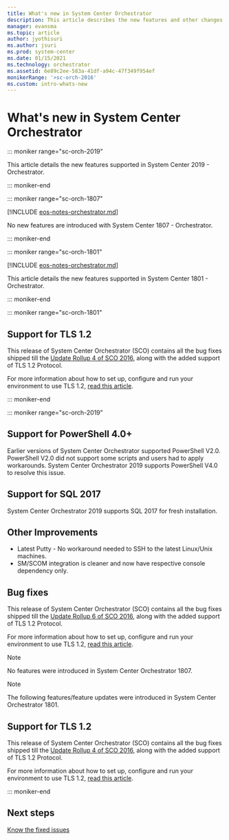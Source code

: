 ```yaml
---
title: What's new in System Center Orchestrator
description: This article describes the new features and other changes in System Center Orchestrator.
manager: evansma
ms.topic: article
author: jyothisuri
ms.author: jsuri
ms.prod: system-center
ms.date: 01/15/2021
ms.technology: orchestrator
ms.assetid: 6e89c2ee-583a-41df-a94c-47f349f954ef
monikerRange: '>sc-orch-2016'
ms.custom: intro-whats-new
---
```


# What's new in System Center Orchestrator

::: moniker range="sc-orch-2019"

This article details the new features supported in System Center 2019 - Orchestrator.

::: moniker-end

::: moniker range="sc-orch-1807"

[!INCLUDE [eos-notes-orchestrator.md](../includes/eos-notes-orchestrator.md)]

No new features are introduced with System Center 1807 - Orchestrator.

::: moniker-end

::: moniker range="sc-orch-1801"

[!INCLUDE [eos-notes-orchestrator.md](../includes/eos-notes-orchestrator.md)]

This article details the new features supported in System Center 1801 - Orchestrator.

::: moniker-end

::: moniker range="sc-orch-1801"

## Support for TLS 1.2

This release of System Center Orchestrator (SCO) contains all the bug fixes shipped till the [Update Rollup 4 of SCO 2016](https://support.microsoft.com/help/4047355/update-rollup-4-for-system-center-2016-orchestrator), along with the added support of TLS 1.2 Protocol.

For more information about how to set up, configure and run your environment to use TLS 1.2, [read this article](https://support.microsoft.com/help/4051111/tls-1-2-protocol-support-deployment-guide-for-system-center-2016).

::: moniker-end

::: moniker range="sc-orch-2019"

## Support for PowerShell 4.0+
Earlier versions of System Center Orchestrator supported PowerShell V2.0. PowerShell V2.0 did not support some scripts and users had to apply workarounds. System Center Orchestrator 2019 supports PowerShell V4.0 to resolve this issue.

## Support for SQL 2017
System Center Orchestrator 2019 supports SQL 2017 for fresh installation.

## Other Improvements
-  Latest Putty - No workaround needed to SSH to the latest Linux/Unix machines.
-  SM/SCOM integration is cleaner and now have respective console dependency only.

## Bug fixes
This release of System Center Orchestrator (SCO) contains all the bug fixes shipped till the [Update Rollup 6 of SCO 2016](https://support.microsoft.com/help/4465567/update-rollup-6-for-system-center-2016-orchestrator), along with the added support of TLS 1.2 Protocol.

For more information about how to set up, configure and run your environment to use TLS 1.2, [read this article](https://support.microsoft.com/help/4051111/tls-1-2-protocol-support-deployment-guide-for-system-center-2016).

> [!NOTE]
> No features were introduced in System Center Orchestrator 1807.

> [!NOTE]
> The following features/feature updates were introduced in System Center Orchestrator 1801.

## Support for TLS 1.2

This release of System Center Orchestrator (SCO) contains all the bug fixes shipped till the [Update Rollup 4 of SCO 2016](https://support.microsoft.com/help/4047355/update-rollup-4-for-system-center-2016-orchestrator), along with the added support of TLS 1.2 Protocol.

For more information about how to set up, configure and run your environment to use TLS 1.2, [read this article](https://support.microsoft.com/help/4051111/tls-1-2-protocol-support-deployment-guide-for-system-center-2016).

::: moniker-end

## Next steps
[Know the fixed issues](release-notes-orch.md)

